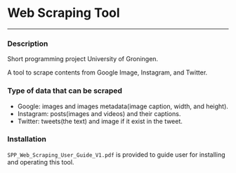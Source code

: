 # Web Scraping Tool
---
### Description
Short programming project University of Groningen.

A tool to scrape contents from Google Image, Instagram, and Twitter.

### Type of data that can be scraped
- Google: images and images metadata(image caption, width, and height).
- Instagram: posts(images and videos) and their captions.
- Twitter: tweets(the text) and image if it exist in the tweet.

### Installation
`SPP_Web_Scraping_User_Guide_V1.pdf` is provided to guide user for installing and operating this tool.